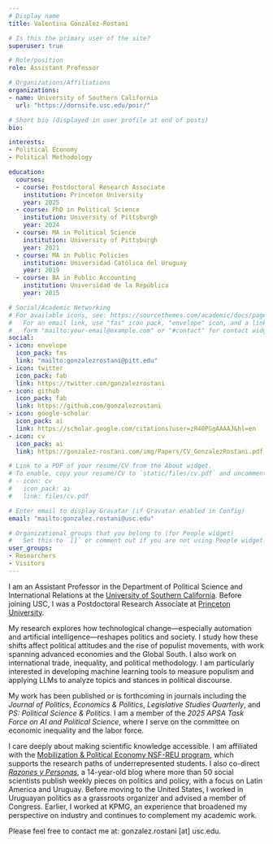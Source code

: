 ```yaml
---
# Display name
title: Valentina González-Rostani

# Is this the primary user of the site?
superuser: true

# Role/position
role: Assistant Professor

# Organizations/Affiliations
organizations:
- name: University of Southern California
  url: "https://dornsife.usc.edu/poir/"

# Short bio (displayed in user profile at end of posts)
bio: 

interests:
- Political Economy
- Political Methodology

education:
  courses:
  - course: Postdoctoral Research Associate
    institution: Princeton University
    year: 2025
  - course: PhD in Political Science
    institution: University of Pittsburgh
    year: 2024
  - course: MA in Political Science
    institution: University of Pittsburgh
    year: 2021
  - course: MA in Public Policies 
    institution: Universidad Católica del Uruguay
    year: 2019
  - course: BA in Public Accounting 
    institution: Universidad de la República
    year: 2015

# Social/Academic Networking
# For available icons, see: https://sourcethemes.com/academic/docs/page-builder/#icons
#   For an email link, use "fas" icon pack, "envelope" icon, and a link in the
#   form "mailto:your-email@example.com" or "#contact" for contact widget.
social:
- icon: envelope
  icon_pack: fas
  link: "mailto:gonzalezrostani@pitt.edu"
- icon: twitter
  icon_pack: fab
  link: https://twitter.com/gonzalezrostani
- icon: github
  icon_pack: fab
  link: https://github.com/gonzalezrostani
- icon: google-scholar
  icon_pack: ai
  link: https://scholar.google.com/citations?user=zR40PGgAAAAJ&hl=en
- icon: cv
  icon_pack: ai
  link: https://gonzalez-rostani.com/img/Papers/CV_GonzalezRostani.pdf

# Link to a PDF of your resume/CV from the About widget.
# To enable, copy your resume/CV to `static/files/cv.pdf` and uncomment the lines below.
# - icon: cv
#   icon_pack: ai
#   link: files/cv.pdf

# Enter email to display Gravatar (if Gravatar enabled in Config)
email: "mailto:gonzalez.rostani@usc.edu"

# Organizational groups that you belong to (for People widget)
#   Set this to `[]` or comment out if you are not using People widget.
user_groups:
- Researchers
- Visitors
---
```


I am an Assistant Professor in the Department of Political Science and International Relations at the [University of Southern California](https://dornsife.usc.edu/poir/). Before joining USC, I was a Postdoctoral Research Associate at [Princeton University](https://politics.princeton.edu/).

My research explores how technological change—especially automation and artificial intelligence—reshapes politics and society. I study how these shifts affect political attitudes and the rise of populist movements, with work spanning advanced economies and the Global South. I also work on international trade, inequality, and political methodology. I am particularly interested in developing machine learning tools to measure populism and applying LLMs to analyze topics and stances in political discourse.

My work has been published or is forthcoming in journals including the *Journal of Politics*, *Economics & Politics*, *Legislative Studies Quarterly*, and *PS: Political Science & Politics*. I am a member of the *2025 APSA Task Force on AI and Political Science*, where I serve on the committee on economic inequality and the labor force.

I care deeply about making scientific knowledge accessible. I am affiliated with the [Mobilization & Political Economy NSF-REU program](https://mpeprogram.com/), which supports the research paths of underrepresented students. I also co-direct [*Razones y Personas*](https://www.razonesypersonas.com/), a 14-year-old blog where more than 50 social scientists publish weekly pieces on politics and policy, with a focus on Latin America and Uruguay. Before moving to the United States, I worked in Uruguayan politics as a grassroots organizer and advised a member of Congress. Earlier, I worked at KPMG, an experience that broadened my perspective on industry and continues to complement my academic work.

Please feel free to contact me at: gonzalez.rostani [at] usc.edu.

